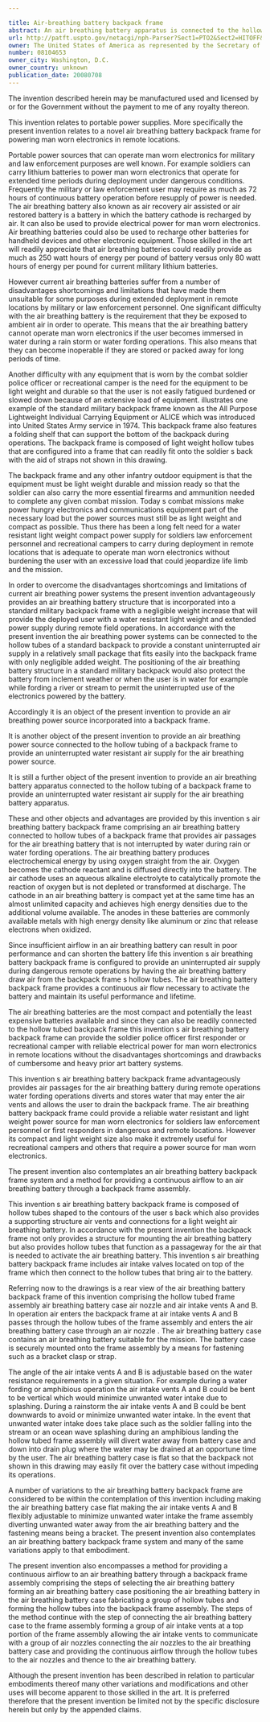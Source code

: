 ```yaml
---

title: Air-breathing battery backpack frame
abstract: An air breathing battery apparatus is connected to the hollow tubing of a backpack frame to provide an uninterrupted, water-resistant, light-weight power supply during extended remote operations in the field. Air breathing power sources are connected to the hollow tubes of the backpack assembly to provide a constant uninterrupted air supply in a relatively small package that fits easily into the backpack frame with only negligible added weight. The positioning of the air breathing power source in a backpack composed of hollow tubing also protects the battery from inclement weather or when the user is in water, for example, while fording a river or stream, to permit the uninterrupted use of the electronics powered by the battery.
url: http://patft.uspto.gov/netacgi/nph-Parser?Sect1=PTO2&Sect2=HITOFF&p=1&u=%2Fnetahtml%2FPTO%2Fsearch-adv.htm&r=1&f=G&l=50&d=PALL&S1=08104653&OS=08104653&RS=08104653
owner: The United States of America as represented by the Secretary of the Army
number: 08104653
owner_city: Washington, D.C.
owner_country: unknown
publication_date: 20080708
---
```

The invention described herein may be manufactured used and licensed by or for the Government without the payment to me of any royalty thereon.

This invention relates to portable power supplies. More specifically the present invention relates to a novel air breathing battery backpack frame for powering man worn electronics in remote locations.

Portable power sources that can operate man worn electronics for military and law enforcement purposes are well known. For example soldiers can carry lithium batteries to power man worn electronics that operate for extended time periods during deployment under dangerous conditions. Frequently the military or law enforcement user may require as much as 72 hours of continuous battery operation before resupply of power is needed. The air breathing battery also known as air recovery air assisted or air restored battery is a battery in which the battery cathode is recharged by air. It can also be used to provide electrical power for man worn electronics. Air breathing batteries could also be used to recharge other batteries for handheld devices and other electronic equipment. Those skilled in the art will readily appreciate that air breathing batteries could readily provide as much as 250 watt hours of energy per pound of battery versus only 80 watt hours of energy per pound for current military lithium batteries.

However current air breathing batteries suffer from a number of disadvantages shortcomings and limitations that have made them unsuitable for some purposes during extended deployment in remote locations by military or law enforcement personnel. One significant difficulty with the air breathing battery is the requirement that they be exposed to ambient air in order to operate. This means that the air breathing battery cannot operate man worn electronics if the user becomes immersed in water during a rain storm or water fording operations. This also means that they can become inoperable if they are stored or packed away for long periods of time.

Another difficulty with any equipment that is worn by the combat soldier police officer or recreational camper is the need for the equipment to be light weight and durable so that the user is not easily fatigued burdened or slowed down because of an extensive load of equipment. illustrates one example of the standard military backpack frame known as the All Purpose Lightweight Individual Carrying Equipment or ALICE which was introduced into United States Army service in 1974. This backpack frame also features a folding shelf that can support the bottom of the backpack during operations. The backpack frame is composed of light weight hollow tubes that are configured into a frame that can readily fit onto the soldier s back with the aid of straps not shown in this drawing.

The backpack frame and any other infantry outdoor equipment is that the equipment must be light weight durable and mission ready so that the soldier can also carry the more essential firearms and ammunition needed to complete any given combat mission. Today s combat missions make power hungry electronics and communications equipment part of the necessary load but the power sources must still be as light weight and compact as possible. Thus there has been a long felt need for a water resistant light weight compact power supply for soldiers law enforcement personnel and recreational campers to carry during deployment in remote locations that is adequate to operate man worn electronics without burdening the user with an excessive load that could jeopardize life limb and the mission.

In order to overcome the disadvantages shortcomings and limitations of current air breathing power systems the present invention advantageously provides an air breathing battery structure that is incorporated into a standard military backpack frame with a negligible weight increase that will provide the deployed user with a water resistant light weight and extended power supply during remote field operations. In accordance with the present invention the air breathing power systems can be connected to the hollow tubes of a standard backpack to provide a constant uninterrupted air supply in a relatively small package that fits easily into the backpack frame with only negligible added weight. The positioning of the air breathing battery structure in a standard military backpack would also protect the battery from inclement weather or when the user is in water for example while fording a river or stream to permit the uninterrupted use of the electronics powered by the battery.

Accordingly it is an object of the present invention to provide an air breathing power source incorporated into a backpack frame.

It is another object of the present invention to provide an air breathing power source connected to the hollow tubing of a backpack frame to provide an uninterrupted water resistant air supply for the air breathing power source.

It is still a further object of the present invention to provide an air breathing battery apparatus connected to the hollow tubing of a backpack frame to provide an uninterrupted water resistant air supply for the air breathing battery apparatus.

These and other objects and advantages are provided by this invention s air breathing battery backpack frame comprising an air breathing battery connected to hollow tubes of a backpack frame that provides air passages for the air breathing battery that is not interrupted by water during rain or water fording operations. The air breathing battery produces electrochemical energy by using oxygen straight from the air. Oxygen becomes the cathode reactant and is diffused directly into the battery. The air cathode uses an aqueous alkaline electrolyte to catalytically promote the reaction of oxygen but is not depleted or transformed at discharge. The cathode in an air breathing battery is compact yet at the same time has an almost unlimited capacity and achieves high energy densities due to the additional volume available. The anodes in these batteries are commonly available metals with high energy density like aluminum or zinc that release electrons when oxidized.

Since insufficient airflow in an air breathing battery can result in poor performance and can shorten the battery life this invention s air breathing battery backpack frame is configured to provide an uninterrupted air supply during dangerous remote operations by having the air breathing battery draw air from the backpack frame s hollow tubes. The air breathing battery backpack frame provides a continuous air flow necessary to activate the battery and maintain its useful performance and lifetime.

The air breathing batteries are the most compact and potentially the least expensive batteries available and since they can also be readily connected to the hollow tubed backpack frame this invention s air breathing battery backpack frame can provide the soldier police officer first responder or recreational camper with reliable electrical power for man worn electronics in remote locations without the disadvantages shortcomings and drawbacks of cumbersome and heavy prior art battery systems.

This invention s air breathing battery backpack frame advantageously provides air passages for the air breathing battery during remote operations water fording operations diverts and stores water that may enter the air vents and allows the user to drain the backpack frame. The air breathing battery backpack frame could provide a reliable water resistant and light weight power source for man worn electronics for soldiers law enforcement personnel or first responders in dangerous and remote locations. However its compact and light weight size also make it extremely useful for recreational campers and others that require a power source for man worn electronics.

The present invention also contemplates an air breathing battery backpack frame system and a method for providing a continuous airflow to an air breathing battery through a backpack frame assembly.

This invention s air breathing battery backpack frame is composed of hollow tubes shaped to the contours of the user s back which also provides a supporting structure air vents and connections for a light weight air breathing battery. In accordance with the present invention the backpack frame not only provides a structure for mounting the air breathing battery but also provides hollow tubes that function as a passageway for the air that is needed to activate the air breathing battery. This invention s air breathing battery backpack frame includes air intake valves located on top of the frame which then connect to the hollow tubes that bring air to the battery.

Referring now to the drawings is a rear view of the air breathing battery backpack frame of this invention comprising the hollow tubed frame assembly air breathing battery case air nozzle and air intake vents A and B. In operation air enters the backpack frame at air intake vents A and B passes through the hollow tubes of the frame assembly and enters the air breathing battery case through an air nozzle . The air breathing battery case contains an air breathing battery suitable for the mission. The battery case is securely mounted onto the frame assembly by a means for fastening such as a bracket clasp or strap.

The angle of the air intake vents A and B is adjustable based on the water resistance requirements in a given situation. For example during a water fording or amphibious operation the air intake vents A and B could be bent to be vertical which would minimize unwanted water intake due to splashing. During a rainstorm the air intake vents A and B could be bent downwards to avoid or minimize unwanted water intake. In the event that unwanted water intake does take place such as the soldier falling into the stream or an ocean wave splashing during an amphibious landing the hollow tubed frame assembly will divert water away from battery case and down into drain plug where the water may be drained at an opportune time by the user. The air breathing battery case is flat so that the backpack not shown in this drawing may easily fit over the battery case without impeding its operations.

A number of variations to the air breathing battery backpack frame are considered to be within the contemplation of this invention including making the air breathing battery case flat making the air intake vents A and B flexibly adjustable to minimize unwanted water intake the frame assembly diverting unwanted water away from the air breathing battery and the fastening means being a bracket. The present invention also contemplates an air breathing battery backpack frame system and many of the same variations apply to that embodiment.

The present invention also encompasses a method for providing a continuous airflow to an air breathing battery through a backpack frame assembly comprising the steps of selecting the air breathing battery forming an air breathing battery case positioning the air breathing battery in the air breathing battery case fabricating a group of hollow tubes and forming the hollow tubes into the backpack frame assembly. The steps of the method continue with the step of connecting the air breathing battery case to the frame assembly forming a group of air intake vents at a top portion of the frame assembly allowing the air intake vents to communicate with a group of air nozzles connecting the air nozzles to the air breathing battery case and providing the continuous airflow through the hollow tubes to the air nozzles and thence to the air breathing battery.

Although the present invention has been described in relation to particular embodiments thereof many other variations and modifications and other uses will become apparent to those skilled in the art. It is preferred therefore that the present invention be limited not by the specific disclosure herein but only by the appended claims.

